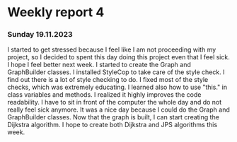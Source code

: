 # Weekly report 4

### Sunday 19.11.2023
I started to get stressed because I feel like I am not proceeding with my project, so I decided to spent this day doing this project even that I feel sick. I hope I feel better next week. I started to create the Graph and GraphBuilder classes. I installed StyleCop to take care of the style check. I find out there is a lot of style checking to do. I fixed most of the style checks, which was extremely educating. I learned also how to use "this." in class variables and methods. I realized it highly improves the code readability. I have to sit in front of the computer the whole day and do not really feel sick anymore. It was a nice day because I could do the Graph and GraphBuilder classes. Now that the graph is built, I can start creating the Dijkstra algorithm. I hope to create both Dijkstra and JPS algorithms this week.